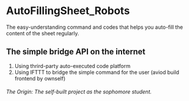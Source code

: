 # AutoFillingSheet_Robots
The easy-understanding command and codes that helps you auto-fill the content of the sheet regularly.

## The simple bridge API on the internet
1. Using thrird-party auto-executed code platform
2. Using IFTTT to bridge the simple command for the user (aviod build frontend by ownself)



###### The Origin: The self-built project as the sophomore student.
